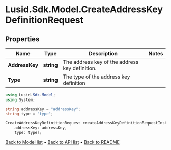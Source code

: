 # Lusid.Sdk.Model.CreateAddressKeyDefinitionRequest

## Properties

Name | Type | Description | Notes
------------ | ------------- | ------------- | -------------
**AddressKey** | **string** | The address key of the address key definition. | 
**Type** | **string** | The type of the address key definition | 

```csharp
using Lusid.Sdk.Model;
using System;

string addressKey = "addressKey";
string type = "type";

CreateAddressKeyDefinitionRequest createAddressKeyDefinitionRequestInstance = new CreateAddressKeyDefinitionRequest(
    addressKey: addressKey,
    type: type);
```

[Back to Model list](../README.md#documentation-for-models) &#8226; [Back to API list](../README.md#documentation-for-api-endpoints) &#8226; [Back to README](../README.md)
